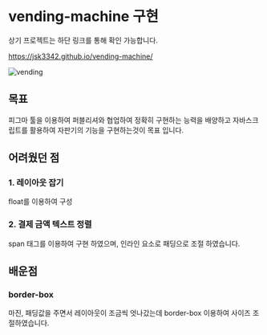 # vending-machine 구현

상기 프로젝트는 하단 링크를 통해 확인 가능합니다.

https://jsk3342.github.io/vending-machine/

![vending](https://user-images.githubusercontent.com/85912592/163004921-3c56b56d-0d42-45ee-bd7a-38eb48dca6d3.PNG)


## 목표

피그마 툴을 이용하여 퍼블리셔와 협업하여 정확히 구현하는 능력을 배양하고 자바스크립트를 활용하여 자판기의 기능을 구현하는것이 목표 입니다.

## 어려웠던 점

### 1. 레이아웃 잡기

float를 이용하여 구성

### 2. 결제 금액 텍스트 정렬

span 태그를 이용하여 구현 하였으며, 인라인 요소로 패딩으로 조절 하였습니다.


## 배운점

### border-box
마진, 패딩값을 주면서 레이아웃이 조금씩 엇나갔는데 border-box 이용하여 사이즈 조절하였습니다.
